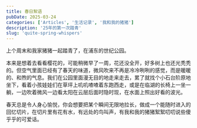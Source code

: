 ```yaml
---
title: 春日絮语
pubDate: 2025-03-24
categories: ['Articles', '生活记录', '我和我的猪猪']
description: '25年的第一次踏青'
slug: 'quite-spring-whispers'
---
```


上个周末和我家猪猪一起踏青了，在浦东的世纪公园。

本来是想着去看看樱花的，可能稍微早了一周，花还没全开，好多树上也还光秃秃的。但空气里面已经有了春天的味道，微风吹来不再是冷冷咧咧的感觉，而是暖暖的、和煦的气息。我们在公园里面漫无目的地走来走去，累了就找个小石台阶原地坐下，看着小孩娃娃们在草坪上叽叽喳喳着东跑西走，或是在临湖的长椅上一坐一躺，一边吹着微风一边看太阳在云层后面时隐时现，在水面上照出好看的波光。

春天总是令人身心愉悦，你会想要把某个瞬间无限地拉长，做成一个能随时进入的回忆切片，在切片里有花有水，有远处的鸟叫声，有我和我的猪猪絮絮叨叨说些傻乎乎的可爱话。
